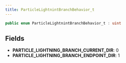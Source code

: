 ```yaml
---
title: ParticleLightnintBranchBehavior_t
---
```


```csharp
public enum ParticleLightnintBranchBehavior_t : uint
```

## Fields

- **PARTICLE_LIGHTNING_BRANCH_CURRENT_DIR**: 0
- **PARTICLE_LIGHTNING_BRANCH_ENDPOINT_DIR**: 1

